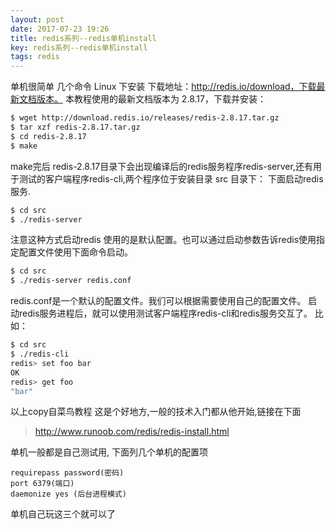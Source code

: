 ```yaml
---
layout: post
date: 2017-07-23 19:26
title: redis系列--redis单机install
key: redis系列--redis单机install
tags: redis
---
```


单机很简单 几个命令
Linux 下安装
下载地址：<http://redis.io/download，下载最新文档版本。>
本教程使用的最新文档版本为 2.8.17，下载并安装：

```bash
$ wget http://download.redis.io/releases/redis-2.8.17.tar.gz
$ tar xzf redis-2.8.17.tar.gz
$ cd redis-2.8.17
$ make
```

make完后 redis-2.8.17目录下会出现编译后的redis服务程序redis-server,还有用于测试的客户端程序redis-cli,两个程序位于安装目录 src 目录下：
下面启动redis服务.

```bash
$ cd src
$ ./redis-server
```

注意这种方式启动redis 使用的是默认配置。也可以通过启动参数告诉redis使用指定配置文件使用下面命令启动。

```bash
$ cd src
$ ./redis-server redis.conf
```

redis.conf是一个默认的配置文件。我们可以根据需要使用自己的配置文件。
启动redis服务进程后，就可以使用测试客户端程序redis-cli和redis服务交互了。 比如：

```bash
$ cd src
$ ./redis-cli
redis> set foo bar
OK
redis> get foo
"bar"
```

以上copy自菜鸟教程 这是个好地方,一般的技术入门都从他开始,链接在下面
> http://www.runoob.com/redis/redis-install.html

单机一般都是自己测试用,
下面列几个单机的配置项

```text
requirepass password(密码)
port 6379(端口)
daemonize yes (后台进程模式)

```

单机自己玩这三个就可以了